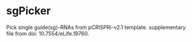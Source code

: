 # sgPicker
Pick single guide(sg)-RNAs from pCRISPRi-v2.1 template. 
supplementary file from doi: 10.7554/eLife.19760.
